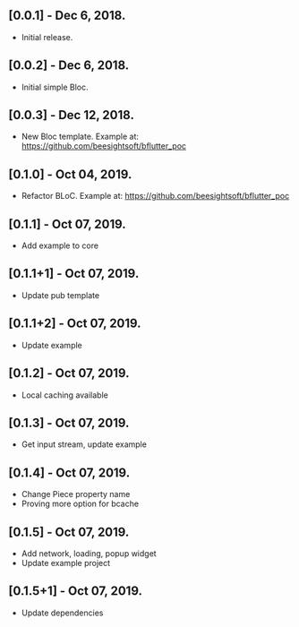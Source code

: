 ## [0.0.1] - Dec 6, 2018.

* Initial release.

## [0.0.2] - Dec 6, 2018.

* Initial simple Bloc.

## [0.0.3] - Dec 12, 2018.

* New Bloc template. Example at: https://github.com/beesightsoft/bflutter_poc

## [0.1.0] - Oct 04, 2019.

* Refactor BLoC. Example at: https://github.com/beesightsoft/bflutter_poc

## [0.1.1] - Oct 07, 2019.

* Add example to core

## [0.1.1+1] - Oct 07, 2019.

* Update pub template

## [0.1.1+2] - Oct 07, 2019.

* Update example

## [0.1.2] - Oct 07, 2019.

* Local caching available

## [0.1.3] - Oct 07, 2019.

* Get input stream, update example

## [0.1.4] - Oct 07, 2019.

* Change Piece property name
* Proving more option for bcache

## [0.1.5] - Oct 07, 2019.

* Add network, loading, popup widget
* Update example project

## [0.1.5+1] - Oct 07, 2019.

* Update dependencies